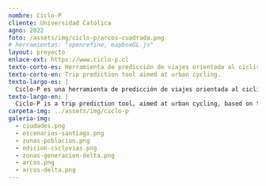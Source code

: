 ```yaml
---
nombre: Ciclo-P
cliente: Universidad Católica
agno: 2022
foto: /assets/img/ciclo-p/arcos-cuadrada.png
# herramientas: "openrefine, mapboxGL.js"
layout: proyecto
enlace-ext: https://www.ciclo-p.cl
texto-corto-es: Herramienta de predicción de viajes orientada al ciclismo urbano.
texto-corto-en: Trip prediction tool aimed at urban cycling.
texto-largo-es: |
  Ciclo-P es una herramienta de predicción de viajes orientada al ciclismo urbano, basada en modelos de demanda de viajes ampliamente utilizados para la planificación de transporte. Permite simular los efectos de un cambio en la ciudad (en la población, la superficie construída para distintos usos y las ciclovías) en el número y distribución espacial de los viajes en bicicleta.
texto-largo-en: |
  Ciclo-P is a trip prediction tool, aimed at urban cycling, based on travel demand models widely used for transportation planning. It allows (the user) to simulate the effects of a change in the city (in the population, the built area for different uses and the cycle lanes) on the number and spatial distribution of bicycle trips.
carpeta-img: ../assets/img/ciclo-p
galeria-img:
  - ciudades.png
  - escenarios-santiago.png
  - zonas-poblacion.png
  - edicion-ciclovias.png
  - zonas-generacion-delta.png
  - arcos.png
  - arcos-delta.png
---
```


